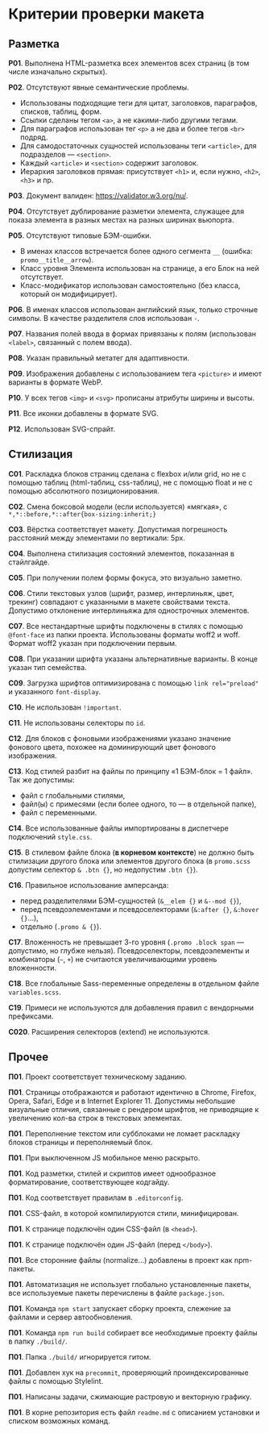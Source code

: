 # Критерии проверки макета


## Разметка

**Р01**. Выполнена HTML-разметка всех элементов всех страниц (в том числе изначально скрытых).

**Р02**. Отсутствуют явные семантические проблемы.

  - Использованы подходящие теги для цитат, заголовков, параграфов, списков, таблиц, форм.
  - Ссылки сделаны тегом `<a>`, а не какими-либо другими тегами.
  - Для параграфов использован тег `<p>` а не два и более тегов `<br>` подряд.
  - Для самодостаточных сущностей использованы теги `<article>`, для подразделов — `<section>`.
  - Каждый `<article>` и `<section>` содержит заголовок.
  - Иерархия заголовков прямая: присутствует `<h1>` и, если нужно, `<h2>`, `<h3>` и пр.

**Р03**. Документ валиден: https://validator.w3.org/nu/.

**Р04**. Отсутствует дублирование разметки элемента, служащее для показа элемента в разных местах на разных ширинах вьюпорта.

**Р05**. Отсутствуют типовые БЭМ-ошибки.

  - В именах классов встречается более одного сегмента `__` (ошибка: `promo__title__arrow`).
  - Класс уровня Элемента использован на странице, а его Блок на ней отсутствует.
  - Класс-модификатор использован самостоятельно (без класса, который он модифицирует).

**Р06**. В именах классов использован английский язык, только строчные символы. В качестве разделителя слов использован `-`.

**Р07**. Названия полей ввода в формах привязаны к полям (использован `<label>`, связанный с полем ввода).

**Р08**. Указан правильный метатег для адаптивности.

**Р09**. Изображения добавлены с использованием тега `<picture>` и имеют варианты в формате WebP.

**Р10**. У всех тегов `<img>` и `<svg>` прописаны атрибуты ширины и высоты.

**Р11**. Все иконки добавлены в формате SVG.

**Р12**. Использован SVG-спрайт.


## Стилизация


**С01**. Раскладка блоков страниц сделана с flexbox и/или grid, но не с помощью таблиц (html-таблиц, css-таблиц), не с помощью float и не с помощью абсолютного позиционирования.

**С02**. Смена боксовой модели (если используется) «мягкая», с `*,*::before,*::after{box-sizing:inherit;}`

**С03**. Вёрстка соответствует макету. Допустимая погрешность расстояний между элементами по вертикали: 5px.

**С04**. Выполнена стилизация состояний элементов, показанная в стайлгайде.

**С05**. При получении полем формы фокуса, это визуально заметно.

**С06**. Стили текстовых узлов (шрифт, размер, интерлиньяж, цвет, трекинг) совпадают с указанными в макете свойствами текста. Допустимо отклонение интерлиньяжа для однострочных элементов.

**С07**. Все нестандартные шрифты подключены в стилях с помощью `@font-face` из папки проекта. Использованы форматы woff2 и woff. Формат woff2 указан при подключении первым.

**С08**. При указании шрифта указаны альтернативные варианты. В конце указан тип семейства.

**С09**. Загрузка шрифтов оптимизирована с помощью `link rel="preload"` и указанного `font-display`.

**С10**. Не использован `!important`.

**С11**. Не использованы селекторы по `id`.

**С12**. Для блоков с фоновыми изображениями указано значение фонового цвета, похожее на доминирующий цвет фонового изображения.

**С13**. Код стилей разбит на файлы по принципу «1 БЭМ-блок = 1 файл». Так же допустимы:

  - файл с глобальными стилями,
  - файл(ы) с примесями (если более одного, то — в отдельной папке),
  - файл с переменными.

**С14**. Все использованные файлы импортированы в диспетчере подключений `style.css`.

**С15**. В стилевом файле блока (**в корневом контексте**) не должно быть стилизации другого блока или элементов другого блока (в `promo.scss` допустим селектор `& .btn {}`, но недопустим `.btn {}`).

**С16**. Правильное использование амперсанда:

  - перед разделителями БЭМ-сущностей (`&__elem {}` и `&--mod {}`),
  - перед псевдоэлементами и псевдоселекторами (`&:after {}`, `&:hover {}`...),
  - отдельно (`.promo & {}`).

**С17**. Вложенность не превышает 3-го уровня (`.promo .block span` — допустимо, но глубже нельзя). Псевдоселекторы, псевдоэлементы и комбинаторы (`~`, `+`) не считаются увеличивающими уровень вложенности.

**С18**. Все глобальные Sass-переменные определены в отдельном файле `variables.scss`.

**С19**. Примеси не используются для добавления правил с вендорными префиксами.

**С020**. Расширения селекторов (extend) не используются.


## Прочее


**П01**. Проект соответствует техническому заданию.

**П01**. Страницы отображаются и работают идентично в Chrome, Firefox, Opera, Safari, Edge и в Internet Explorer 11. Допустимы небольшие визуальные отличия, связанные с рендером шрифтов, не приводящие к увеличению кол-ва строк в текстовых элементах.

**П01**. Переполнение текстом или субблоками не ломает раскладку блоков страницы и переполняемый блок.

**П01**. При выключенном JS мобильное меню раскрыто.

**П01**. Код разметки, стилей и скриптов имеет однообразное форматирование, соответствующее кодгайду.

**П01**. Код соответствует правилам в `.editorconfig`.

**П01**. CSS-файл, в которой компилируются стили, минифицирован.

**П01**. К странице подключён один CSS-файл (в `<head>`).

**П01**. К странице подключён один JS-файл (перед `</body>`).

**П01**. Все сторонние файлы (normalize...) добавлены в проект как npm-пакеты.

**П01**. Автоматизация не использует глобально установленные пакеты, все используемые пакеты перечислены в файле `package.json`.

**П01**. Команда `npm start` запускает сборку проекта, слежение за файлами и сервер автообновления.

**П01**. Команда `npm run build` собирает все необходимые проекту файлы в папку `./build/`.

**П01**. Папка `./build/` игнорируется гитом.

**П01**. Добавлен хук на `precommit`, проверяющий проиндексированные файлы с помощью Stylelint.

**П01**. Написаны задачи, сжимающие растровую и векторную графику.

**П01**. В корне репозитория есть файл `readme.md` с описанием установки и списком возможных команд.
